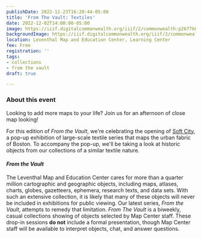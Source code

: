 ```yaml
---
publishDate: 2022-11-23T16:20:44-05:00
title: 'From The Vault: Textiles'
date: 2022-12-02T14:00:00-05:00
image: https://iiif.digitalcommonwealth.org/iiif/2/commonwealth:p2677k68s/full/2000,/0/default.jpg
backgroundImage: https://iiif.digitalcommonwealth.org/iiif/2/commonwealth:p2677k68s/full/2000,/0/default.jpg
location: Leventhal Map and Education Center, Learning Center
fee: Free
registration: ''
tags:
- collections
- from the vault
draft: true

---
```

### About this event

Looking to add more maps to your life? Join us for an afternoon of close map looking! 

For this edition of _From the Vault_, we're celebrating the opening of [Soft City](https://justpractice.work/), a pop-up exhibition of large-scale textile series that maps the urban fabric of Boston. To accompany the pop-up, we'll be taking a look at historic objects from our collections of a similar textile nature. 

#### _From the Vault_

The Leventhal Map and Education Center cares for more than a quarter million cartographic and geographic objects, including maps, atlases, charts, globes, gazetteers, ephemera, research texts, and data sets. With such an extensive collection, it is likely that many of these objects will never be included in exhibitions for public viewing. Our latest series, _From the Vault_, attempts to remedy that limitation. _From The Vault_ is a biweekly, casual collections showing of objects selected by Map Center staff. These drop-in sessions **do not** include a formal presentation, though Map Center staff will be available to interpret objects, chat, and answer questions.